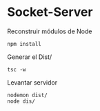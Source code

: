 # Socket-Server

Reconstruir módulos de Node
```
npm install
```

Generar el Dist/
```
tsc -w
```

Levantar servidor
```
nodemon dist/
node dis/
```
